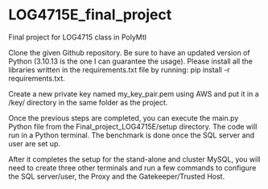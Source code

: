 # LOG4715E_final_project
Final project for LOG4715 class in PolyMtl

Clone the given Github repository. Be sure to have an updated version of Python (3.10.13 is the one I can guarantee the usage). Please install all the libraries written in the requirements.txt file  by running: 
pip install -r requirements.txt.

Create a new private key named my_key_pair.pem using AWS and put it in a /key/ directory in the same folder as the project.

Once the previous steps are completed, you can execute the main.py Python file from the Final_project_LOG4715E/setup directory. The code will run in a Python terminal. The benchmark is done once the SQL server and user are set up.
 
After it completes the setup for the stand-alone and cluster MySQL, you will need to create three other terminals and run a few commands to configure the SQL server/user, the Proxy and the Gatekeeper/Trusted Host.
